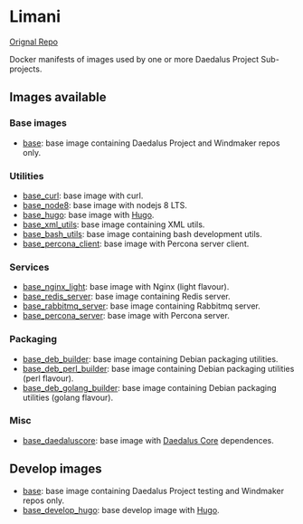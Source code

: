 # Limani

[Orignal Repo](https://git.daedalus-project.io/docker/Limani)

Docker manifests of images used by one or more Daedalus Project Sub-projects.

## Images available

### Base images

* [base](/base): base image containing Daedalus Project and Windmaker repos only.

### Utilities

* [base_curl](/base_curl): base image with curl.
* [base_node8](/base_node8): base image with nodejs 8 LTS.
* [base_hugo](/base_hugo): base image with [Hugo](https://gohugo.io/).
* [base_xml_utils](/base_xml_utils): base image containing XML utils.
* [base_bash_utils](/base_bash_utils): base image containing bash development utils.
* [base_percona_client](/base_percona_client): base image with Percona server client.

### Services

* [base_nginx_light](/base_nginx_light): base image with Nginx (light flavour).
* [base_redis_server](/base_redis_server): base image containing Redis server.
* [base_rabbitmq_server](/base_rabbitmq_server): base image containing Rabbitmq server.
* [base_percona_server](/base_percona_server): base image with Percona server.

### Packaging

* [base_deb_builder](/base_deb_builder): base image containing Debian packaging utilities.
* [base_deb_perl_builder](/base_deb_perl_builder): base image containing Debian packaging utilities (perl flavour).
* [base_deb_golang_builder](/base_deb_golang_builder): base image containing Debian packaging utilities (golang flavour).

### Misc

* [base_daedaluscore](/base_daedaluscore): base image with [Daedalus Core](https://git.daedalus-project.io/daedalusproject/Daedalus-Core) dependences.

## Develop images

* [base](/base_develop): base image containing Daedalus Project testing and Windmaker repos only.
* [base_develop_hugo](/base_develop_hugo): base develop image with [Hugo](https://gohugo.io/).
